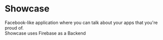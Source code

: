 # Showcase
Facebook-like application where you can talk about your apps that you're proud of.  
Showcase uses Firebase as a Backend
